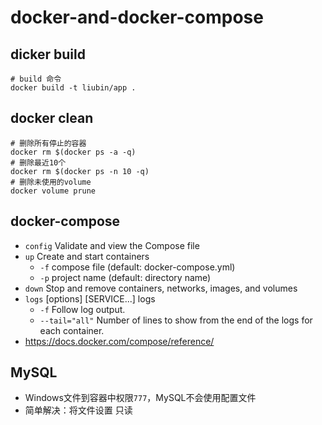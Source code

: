 # docker-and-docker-compose
## dicker build
```shell
# build 命令
docker build -t liubin/app .
```
## docker clean
```shell
# 删除所有停止的容器
docker rm $(docker ps -a -q)
# 删除最近10个
docker rm $(docker ps -n 10 -q)
# 删除未使用的volume
docker volume prune
```
## docker-compose
- `config`  Validate and view the Compose file
- `up`  Create and start containers
  - `-f` compose file (default: docker-compose.yml)
  - `-p` project name (default: directory name)
- `down`  Stop and remove containers, networks, images, and volumes
- `logs` [options] [SERVICE...] logs
  - `-f`   Follow log output.
  - `--tail="all"` Number of lines to show from the end of the logs for each container.
- https://docs.docker.com/compose/reference/

## MySQL
- Windows文件到容器中权限`777`，MySQL不会使用配置文件
- 简单解决：将文件设置 只读
